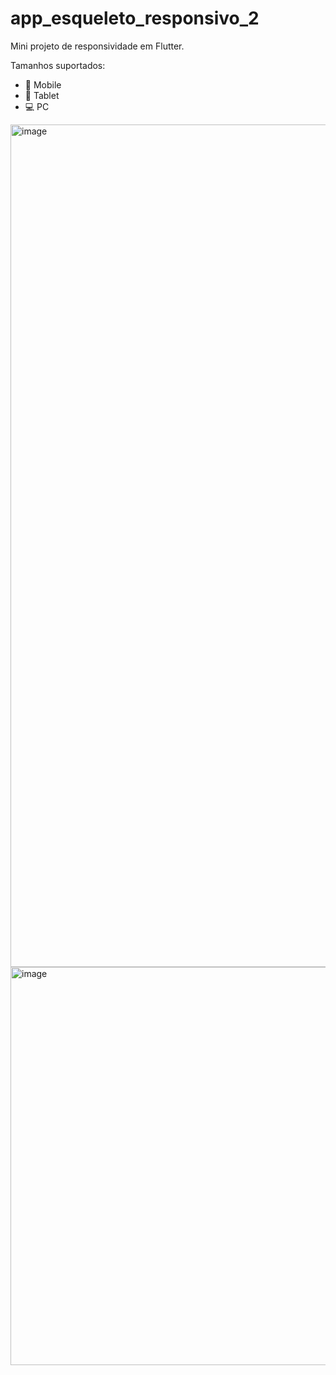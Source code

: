 # app_esqueleto_responsivo_2

Mini projeto de responsividade em Flutter.

  
Tamanhos suportados:

- 📱 Mobile
- 📱 Tablet
- 💻 PC

<img width="1348" alt="image" src="https://github.com/helderlj/flutter-esqueleto-responsivo-2/assets/33905714/08d80b69-2510-4b6b-8a4b-09d7df24a8f4">

<img width="637" alt="image" src="https://github.com/helderlj/flutter-esqueleto-responsivo-2/assets/33905714/071d8720-7fe2-4d7c-8a73-8fbf37d0d00c">

